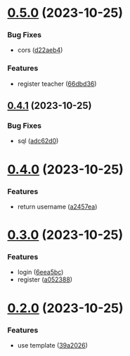 # [0.5.0](https://github.com/bitroll-team/codefest1-users/compare/v0.4.1...v0.5.0) (2023-10-25)


### Bug Fixes

* cors ([d22aeb4](https://github.com/bitroll-team/codefest1-users/commit/d22aeb406b9835f61f2e5c033a45e3d8ff688125))


### Features

* register teacher ([66dbd36](https://github.com/bitroll-team/codefest1-users/commit/66dbd36a7feeecd40cf9b752a928f75767ba64a2))



## [0.4.1](https://github.com/bitroll-team/codefest1-users/compare/v0.4.0...v0.4.1) (2023-10-25)


### Bug Fixes

* sql ([adc62d0](https://github.com/bitroll-team/codefest1-users/commit/adc62d0d28a77ba78a58979b45af3a4f820c7c45))



# [0.4.0](https://github.com/bitroll-team/codefest1-users/compare/v0.3.0...v0.4.0) (2023-10-25)


### Features

* return username ([a2457ea](https://github.com/bitroll-team/codefest1-users/commit/a2457ea05099904ece67cf04987581dafdd0989d))



# [0.3.0](https://github.com/bitroll-team/codefest1-users/compare/v0.2.0...v0.3.0) (2023-10-25)


### Features

* login ([6eea5bc](https://github.com/bitroll-team/codefest1-users/commit/6eea5bcb87502d9a0bbba36a8efceb948bff2635))
* register ([a052388](https://github.com/bitroll-team/codefest1-users/commit/a05238811a55d17e4af1c27646b85c0767ff853d))



# [0.2.0](https://github.com/bitroll-team/codefest1-users/compare/39a2026613db7c80b09d9b268d58869ccaf24a03...v0.2.0) (2023-10-25)


### Features

* use template ([39a2026](https://github.com/bitroll-team/codefest1-users/commit/39a2026613db7c80b09d9b268d58869ccaf24a03))



